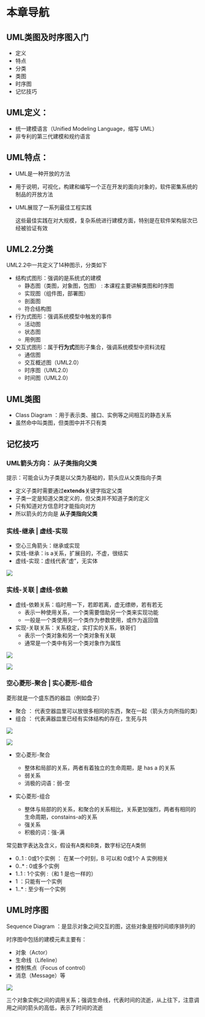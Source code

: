 # 本章导航

## UML类图及时序图入门

* 定义
* 特点
* 分类
* 类图
* 时序图
* 记忆技巧

## UML定义：

* 统一建模语言（Unified Modeling Language，缩写 UML）
* 非专利的第三代建模和规约语言

## UML特点：

* UML是一种开放的方法
* 用于说明，可视化，构建和编写一个正在开发的面向对象的，软件密集系统的制品的开放方法
* UML展现了一系列最佳工程实践

  这些最佳实践在对大规模，复杂系统进行建模方面，特别是在软件架构层次已经被验证有效

## UML2.2分类
UML2.2中一共定义了14种图示，分类如下

* 结构式图形：强调的是系统式的建模
  - 静态图（类图，对象图，包图） : 本课程主要讲解类图和时序图
  - 实现图（组件图，部署图）
  - 剖面图
  - 符合结构图
* 行为式图形：强调系统模型中触发的事件
  - 活动图
  - 状态图
  - 用例图
* 交互式图形：属于**行为式**图形子集合，强调系统模型中资料流程
  - 通信图
  - 交互概述图（UML2.0）
  - 时序图（UML2.0）
  - 时间图（UML2.0）

## UML类图

* Class Diagram ：用于表示类、接口、实例等之间相互的静态关系
* 虽然命中叫类图，但类图中并不只有类

## 记忆技巧

### UML箭头方向： **从子类指向父类**

提示：可能会认为子类是以父类为基础的，箭头应从父类指向子类

* 定义子类时需要通过**extends**关键字指定父类
* 子类一定是知道父类定义的，但父类并不知道子类的定义
* 只有知道对方信息时才能指向对方
* 所以箭头的方向是 **从子类指向父类**

### 实线-继承  |  虚线-实现

* 空心三角箭头：继承或实现
* 实线-继承：is a关系，扩展目的，不虚，很结实
* 虚线-实现：虚线代表”虚”，无实体

![](./assets/snipaste_20180822_235544.png)


### 实线-关联 | 虚线-依赖

* 虚线-依赖关系：临时用一下，若即若离，虚无缥缈，若有若无
  - 表示一种使用关系，一个类需要借助另一个类来实现功能
  - 一般是一个类使用另一个类作为参数使用，或作为返回值
* 实现-关联关系：关系稳定，实打实的关系，铁哥们
  - 表示一个类对象和另一个类对象有关联
  - 通常是一个类中有另一个类对象作为属性

![  ](./assets/snipaste_20180823_000148.png)

![  ](./assets/snipaste_20180823_000356.png)

### 空心菱形-聚合 | 实心菱形-组合

菱形就是一个盛东西的器皿（例如盘子）

* 聚合 ： 代表空器皿里可以放很多相同的东西，聚在一起（箭头方向所指的类）
* 组合 ： 代表满器皿里已经有实体结构的存在，生死与共

![  ](./assets/snipaste_20180823_001317.png)

![  ](./assets/snipaste_20180823_001432.png)

* 空心菱形-聚合
  - 整体和局部的关系，两者有着独立的生命周期，是 has a 的关系
  - 弱关系
  - 消极的词语：弱-空

* 实心菱形-组合
  - 整体与局部的的关系，和聚合的关系相比，关系更加强烈，两者有相同的生命周期，constains-a的关系
  - 强关系
  - 积极的词：强-满

常见数字表达及含义，假设有A类和B类，数字标记在A类侧

* 0..1 : 0或1个实例 ： 在某一个时刻，B 可以和 0或1个 A 实例相关
* 0..* : 0或多个实例
* 1..1 : 1个实例    :（和 1 是也一样的）
* 1    ：只能有一个实例
* 1..* : 至少有一个实例


## UML时序图

Sequence Diagram ：是显示对象之间交互的图，这些对象是按时间顺序排列的

时序图中包括的建模元素主要有：

* 对象（Actor）
* 生命线（Lifeline）
* 控制焦点（Focus of control）
* 消息（Message）等

![](./assets/snipaste_20180823_003712.png)

三个对象实例之间的调用关系；强调生命线，代表时间的流逝，从上往下，注意调用之间的箭头的高低，表示了时间的流逝
